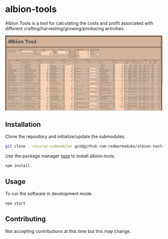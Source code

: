 # albion-tools

Albion Tools is a tool for calculating the costs and profit associated with different
crafting/harvesting/growing/producing activities.

![albion-tools](./images/albion-tools.png)

## Installation

Clone the repository and initialize/update the submodules.

```bash
git clone --recurse-submodules git@github.com:redmarmaduke/albion-tools.git
```

Use the package manager [npm](https://www.npmjs.com/) to install albion-tools.

```bash
npm install
```

## Usage

To run the software in development mode.

```bash
npm start
```

## Contributing

Not accepting contributions at this time but this may change.
